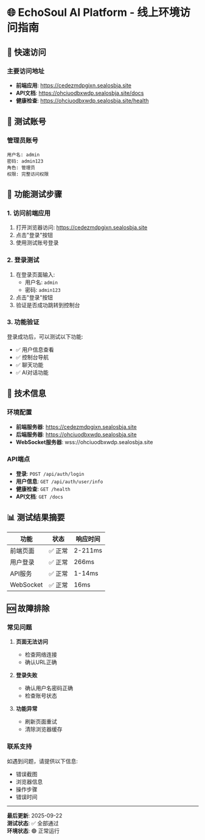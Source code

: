 # 🌐 EchoSoul AI Platform - 线上环境访问指南

## 🚀 快速访问

### 主要访问地址
- **前端应用**: https://cedezmdpgixn.sealosbja.site
- **API文档**: https://ohciuodbxwdp.sealosbja.site/docs
- **健康检查**: https://ohciuodbxwdp.sealosbja.site/health

## 🔐 测试账号

### 管理员账号
```
用户名: admin
密码: admin123
角色: 管理员
权限: 完整访问权限
```

## 📱 功能测试步骤

### 1. 访问前端应用
1. 打开浏览器访问: https://cedezmdpgixn.sealosbja.site
2. 点击"登录"按钮
3. 使用测试账号登录

### 2. 登录测试
1. 在登录页面输入:
   - 用户名: `admin`
   - 密码: `admin123`
2. 点击"登录"按钮
3. 验证是否成功跳转到控制台

### 3. 功能验证
登录成功后，可以测试以下功能:
- ✅ 用户信息查看
- ✅ 控制台导航
- ✅ 聊天功能
- ✅ AI对话功能

## 🔧 技术信息

### 环境配置
- **前端服务器**: https://cedezmdpgixn.sealosbja.site
- **后端服务器**: https://ohciuodbxwdp.sealosbja.site
- **WebSocket服务器**: wss://ohciuodbxwdp.sealosbja.site

### API端点
- **登录**: `POST /api/auth/login`
- **用户信息**: `GET /api/auth/user/info`
- **健康检查**: `GET /health`
- **API文档**: `GET /docs`

## 📊 测试结果摘要

| 功能 | 状态 | 响应时间 |
|------|------|----------|
| 前端页面 | ✅ 正常 | 2-211ms |
| 用户登录 | ✅ 正常 | 266ms |
| API服务 | ✅ 正常 | 1-14ms |
| WebSocket | ✅ 正常 | 16ms |

## 🆘 故障排除

### 常见问题
1. **页面无法访问**
   - 检查网络连接
   - 确认URL正确

2. **登录失败**
   - 确认用户名密码正确
   - 检查账号状态

3. **功能异常**
   - 刷新页面重试
   - 清除浏览器缓存

### 联系支持
如遇到问题，请提供以下信息:
- 错误截图
- 浏览器信息
- 操作步骤
- 错误时间

---

**最后更新**: 2025-09-22  
**测试状态**: ✅ 全部通过  
**环境状态**: 🟢 正常运行
